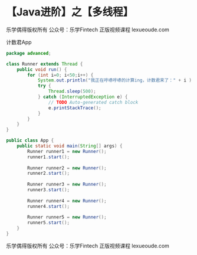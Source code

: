 # 【Java进阶】之【多线程】



乐学偶得版权所有  公众号：乐学Fintech  正版视频课程 lexueoude.com



计数君App

```java
package advanced;

class Runner extends Thread {
	public void run() {
		for (int i=0; i<50;i++) {
			System.out.println("我正在哼哧哼哧的计算ing，计数君来了：" + i );			
			try {
				Thread.sleep(500);
			} catch (InterruptedException e) {
				// TODO Auto-generated catch block
				e.printStackTrace();
			}				
		}	
	}	
}

public class App {
	public static void main(String[] args) {
		Runner runner1 = new Runner();
		runner1.start();
		
		Runner runner2 = new Runner();
		runner2.start();
		
		Runner runner3 = new Runner();
		runner3.start();
		
		Runner runner4 = new Runner();
		runner4.start();
		
		Runner runner5 = new Runner();
		runner5.start();
	}
}

```



乐学偶得版权所有  公众号：乐学Fintech  正版视频课程 lexueoude.com

 



